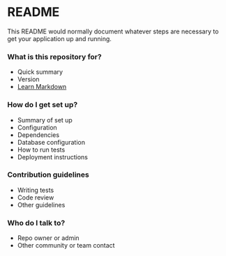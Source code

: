 # README #

This README would normally document whatever steps are necessary to get your application up and running.


### What is this repository for? ###

* Quick summary
* Version
* [Learn Markdown](https://bitbucket.org/tutorials/markdowndemo)

### How do I get set up? ### 

* Summary of set up
* Configuration
* Dependencies
* Database configuration
* How to run tests
* Deployment instructions

### Contribution guidelines ###

* Writing tests
* Code review
* Other guidelines

### Who do I talk to? ###

* Repo owner or admin
* Other community or team contact
